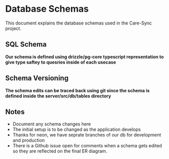 # Database Schemas

This document explains the database schemas used in the Care-Sync project.

## SQL Schema

**Our schema is defined using drizzle/pg-core typescript representation to give type saftey to quesries inside of each usecase**

## Schema Versioning

**The schema edits can be traced back using git since the schema is defined inside the server/src/db/tables directory**

## Notes
- Document any schema changes here
- The initial setup is to be changed as the application develops
- Thanks for neon, we have seprate branches of our db for development and production
- There is a Github issue open for comments when a schema gets edited so they are reflected on the final ER diagram.